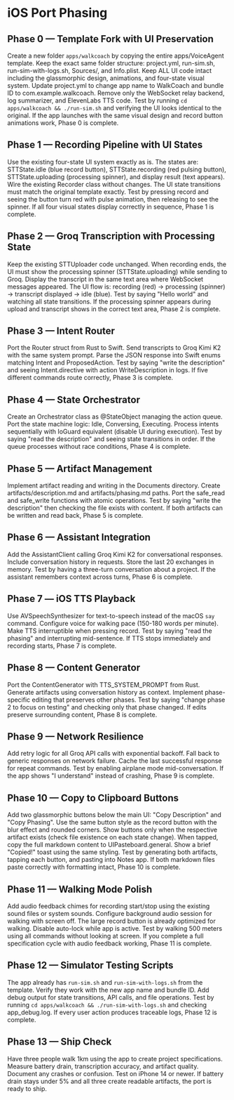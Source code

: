 # iOS Port Phasing

## Phase 0 — Template Fork with UI Preservation
Create a new folder `apps/walkcoach` by copying the entire apps/VoiceAgent template. Keep the exact same folder structure: project.yml, run-sim.sh, run-sim-with-logs.sh, Sources/, and Info.plist. Keep ALL UI code intact including the glassmorphic design, animations, and four-state visual system. Update project.yml to change app name to WalkCoach and bundle ID to com.example.walkcoach. Remove only the WebSocket relay backend, log summarizer, and ElevenLabs TTS code. Test by running `cd apps/walkcoach && ./run-sim.sh` and verifying the UI looks identical to the original. If the app launches with the same visual design and record button animations work, Phase 0 is complete.

## Phase 1 — Recording Pipeline with UI States
Use the existing four-state UI system exactly as is. The states are: STTState.idle (blue record button), STTState.recording (red pulsing button), STTState.uploading (processing spinner), and display result (text appears). Wire the existing Recorder class without changes. The UI state transitions must match the original template exactly. Test by pressing record and seeing the button turn red with pulse animation, then releasing to see the spinner. If all four visual states display correctly in sequence, Phase 1 is complete.

## Phase 2 — Groq Transcription with Processing State
Keep the existing STTUploader code unchanged. When recording ends, the UI must show the processing spinner (STTState.uploading) while sending to Groq. Display the transcript in the same text area where WebSocket messages appeared. The UI flow is: recording (red) → processing (spinner) → transcript displayed → idle (blue). Test by saying "Hello world" and watching all state transitions. If the processing spinner appears during upload and transcript shows in the correct text area, Phase 2 is complete.

## Phase 3 — Intent Router
Port the Router struct from Rust to Swift. Send transcripts to Groq Kimi K2 with the same system prompt. Parse the JSON response into Swift enums matching Intent and ProposedAction. Test by saying "write the description" and seeing Intent.directive with action WriteDescription in logs. If five different commands route correctly, Phase 3 is complete.

## Phase 4 — State Orchestrator
Create an Orchestrator class as @StateObject managing the action queue. Port the state machine logic: Idle, Conversing, Executing. Process intents sequentially with IoGuard equivalent (disable UI during execution). Test by saying "read the description" and seeing state transitions in order. If the queue processes without race conditions, Phase 4 is complete.

## Phase 5 — Artifact Management
Implement artifact reading and writing in the Documents directory. Create artifacts/description.md and artifacts/phasing.md paths. Port the safe_read and safe_write functions with atomic operations. Test by saying "write the description" then checking the file exists with content. If both artifacts can be written and read back, Phase 5 is complete.

## Phase 6 — Assistant Integration
Add the AssistantClient calling Groq Kimi K2 for conversational responses. Include conversation history in requests. Store the last 20 exchanges in memory. Test by having a three-turn conversation about a project. If the assistant remembers context across turns, Phase 6 is complete.

## Phase 7 — iOS TTS Playback
Use AVSpeechSynthesizer for text-to-speech instead of the macOS `say` command. Configure voice for walking pace (150-180 words per minute). Make TTS interruptible when pressing record. Test by saying "read the phasing" and interrupting mid-sentence. If TTS stops immediately and recording starts, Phase 7 is complete.

## Phase 8 — Content Generator
Port the ContentGenerator with TTS_SYSTEM_PROMPT from Rust. Generate artifacts using conversation history as context. Implement phase-specific editing that preserves other phases. Test by saying "change phase 2 to focus on testing" and checking only that phase changed. If edits preserve surrounding content, Phase 8 is complete.

## Phase 9 — Network Resilience
Add retry logic for all Groq API calls with exponential backoff. Fall back to generic responses on network failure. Cache the last successful response for repeat commands. Test by enabling airplane mode mid-conversation. If the app shows "I understand" instead of crashing, Phase 9 is complete.

## Phase 10 — Copy to Clipboard Buttons
Add two glassmorphic buttons below the main UI: "Copy Description" and "Copy Phasing". Use the same button style as the record button with the blur effect and rounded corners. Show buttons only when the respective artifact exists (check file existence on each state change). When tapped, copy the full markdown content to UIPasteboard.general. Show a brief "Copied!" toast using the same styling. Test by generating both artifacts, tapping each button, and pasting into Notes app. If both markdown files paste correctly with formatting intact, Phase 10 is complete.

## Phase 11 — Walking Mode Polish
Add audio feedback chimes for recording start/stop using the existing sound files or system sounds. Configure background audio session for walking with screen off. The large record button is already optimized for walking. Disable auto-lock while app is active. Test by walking 500 meters using all commands without looking at screen. If you complete a full specification cycle with audio feedback working, Phase 11 is complete.

## Phase 12 — Simulator Testing Scripts
The app already has `run-sim.sh` and `run-sim-with-logs.sh` from the template. Verify they work with the new app name and bundle ID. Add debug output for state transitions, API calls, and file operations. Test by running `cd apps/walkcoach && ./run-sim-with-logs.sh` and checking app_debug.log. If every user action produces traceable logs, Phase 12 is complete.

## Phase 13 — Ship Check
Have three people walk 1km using the app to create project specifications. Measure battery drain, transcription accuracy, and artifact quality. Document any crashes or confusion. Test on iPhone 14 or newer. If battery drain stays under 5% and all three create readable artifacts, the port is ready to ship.